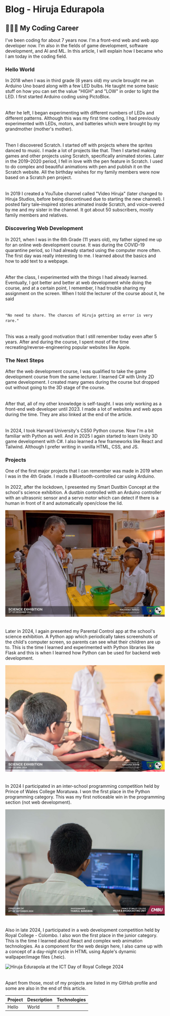 # Blog - Hiruja Edurapola

## 🧑🏽‍💻 My Coding Career

I've been coding for about 7 years now. I'm a front-end web and web app developer now. I'm also in the fields of game development, software development, and AI and ML. In this article, I will explain how I became who I am today in the coding field.

### Hello World

In 2018 when I was in third grade (8 years old) my uncle brought me an Arduino Uno board along with a few LED bulbs. He taught me some basic stuff on how you can set the value "HIGH" and "LOW" in order to light the LED. I first started Arduino coding using PictoBlox.  
<br><br>
After he left, I began experimenting with different numbers of LEDs and different patterns. Although this was my first time coding, I had previously experimented with LEDs, motors, and batteries which were brought by my grandmother (mother's mother).  
<br><br>
Then I discovered Scratch. I started off with projects where the sprites danced to music. I made a lot of projects like that. Then I started making games and other projects using Scratch, specifically animated stories. Later in the 2019–2020 period, I fell in love with the pen feature in Scratch. I used to do complex and beautiful animations with pen and publish it on the Scratch website. All the birthday wishes for my family members were now based on a Scratch pen project.  
<br><br>
In 2019 I created a YouTube channel called "Video Hiruja" (later changed to Hiruja Studios, before being discontinued due to starting the new channel). I posted fairy tale–inspired stories animated inside Scratch, and voice-overed by me and my sister in the channel. It got about 50 subscribers, mostly family members and relatives.

### Discovering Web Development

In 2021, when I was in the 6th Grade (11 years old), my father signed me up for an online web development course. It was during the COVID-19 quarantine period, so I had already started using the computer more often. The first day was really interesting to me. I learned about the basics and how to add text to a webpage.  
<br><br>
After the class, I experimented with the things I had already learned. Eventually, I got better and better at web development while doing the course, and at a certain point, I remember, I had trouble sharing my assignment on the screen. When I told the lecturer of the course about it, he said  
<br><br>
` "No need to share. The chances of Hiruja getting an error is very rare." `  
<br><br>
This was a really good motivation that I still remember today even after 5 years. After and during the course, I spent most of the time recreating/reverse-engineering popular websites like Apple.

### The Next Steps

After the web development course, I was qualified to take the game development course from the same lecturer. I learned C# with Unity 2D game development. I created many games during the course but dropped out without going to the 3D stage of the course.  
<br><br>
After that, all of my other knowledge is self-taught. I was only working as a front-end web developer until 2023. I made a lot of websites and web apps during the time. They are also linked at the end of the article.  
<br><br>
In 2024, I took Harvard University's CS50 Python course. Now I'm a bit familiar with Python as well. And in 2025 I again started to learn Unity 3D game development with C#. I also learned a few frameworks like React and Tailwind. Although I prefer writing in vanilla HTML, CSS, and JS.

### Projects

One of the first major projects that I can remember was made in 2019 when I was in the 4th Grade. I made a Bluetooth-controlled car using Arduino. 
<br><br>
In 2022, after the lockdown, I presented my Smart Dustbin Concept at the school's science exhibition. A dustbin controlled with an Arduino controller with an ultrasonic sensor and a servo motor which can detect if there is a human in front of it and automatically open/close the lid.

![Hiruja Edurapola at the Sri Sumangala College Science Exhibiton 2022](./SCI_22.jpeg)  
<br><br>
Later in 2024, I again presented my Parental Control app at the school's science exhibition. A Python app which periodically takes screenshots of the child's computer screen, so parents can see what their children are up to. This is the time I learned and experimented with Python libraries like Flask and this is when I learned how Python can be used for backend web development.

![Hiruja Edurapola at the Sri Sumangala College Science Exhibiton 2024](./SCI_24.jpeg)  
<br><br>
In 2024 I participated in an inter-school programming competition held by Prince of Wales College Moratuwa. I won the first place in the Python programming category. This was my first noticeable win in the programming section (not web development).

![Hiruja Edurapola at the ICT Day of Prince of Wales College 2024](PWC_ICT_24.jpeg)  
<br><br>
Also in late 2024, I participated in a web development competition held by Royal College - Colombo. I also won the first place in the junior category. This is the time I learned about React and complex web animation technologies. As a component for the web design here, I also came up with a concept of a day-night cycle in HTML using Apple's dynamic wallpaper/image files (.heic).  

![Hiruja Edurapola at the ICT Day of Royal College 2024](./RCC_ICT_24.jpg)  
<br><br>
Apart from those, most of my projects are listed in my GitHub profile and some are also in the end of this article.

| Project | Description | Technologies
------------|-----------|--------------
|  Hello    | World     | !!


